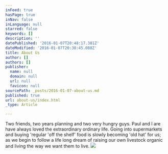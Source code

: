 ```yaml
---
inFeed: true
hasPage: true
inNav: false
inLanguage: null
starred: false
keywords: []
description: ''
datePublished: '2016-01-07T20:48:17.381Z'
dateModified: '2016-01-07T20:38:45.088Z'
title: About Us
author: []
authors: []
publisher:
  name: null
  domain: null
  url: null
  favicon: null
sourcePath: _posts/2016-01-07-about-us.md
published: true
url: about-us/index.html
_type: Article

---
```

Two friends, two years planning and two very hungry guys. Paul and I are have always loved the extraordinary ordinary life. Going into supermarkets and buying 'regular 'off the shelf' food is slowly becoming 'old hat' for us; as we begin to follow a life long dream of raising our own livestock organic and living the way we want them to live.
![](https://the-grid-user-content.s3-us-west-2.amazonaws.com/288ac293-bd4f-4755-81a0-a7e5fae516ae.JPG)